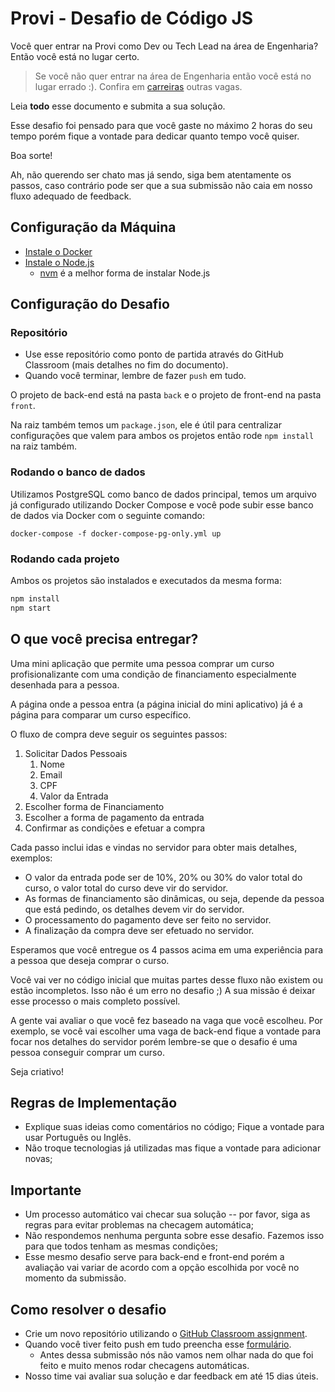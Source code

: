 # Provi - Desafio de Código JS

Você quer entrar na Provi como Dev ou Tech Lead na área de Engenharia? Então você está no lugar certo.

> Se você não quer entrar na área de Engenharia então você está no lugar errado :). Confira em [carreiras](https://provi.com.br/carreiras) outras vagas.

Leia **todo** esse documento e submita a sua solução.

Esse desafio foi pensado para que você gaste no máximo 2 horas do seu tempo porém fique a vontade para dedicar quanto tempo você quiser.

Boa sorte!

Ah, não querendo ser chato mas já sendo, siga bem atentamente os passos, caso contrário pode ser que a sua submissão não caia em nosso fluxo adequado de feedback.

## Configuração da Máquina

- [Instale o Docker](https://docs.docker.com/get-docker/)
- [Instale o Node.js](https://nodejs.org/en/download/)
    - [nvm](https://github.com/nvm-sh/nvm#installing-and-updating) é a melhor forma de instalar Node.js

## Configuração do Desafio

### Repositório

- Use esse repositório como ponto de partida através do GitHub Classroom (mais detalhes no fim do documento).
- Quando você terminar, lembre de fazer `push` em tudo.

O projeto de back-end está na pasta `back` e o projeto de front-end na pasta `front`.

Na raiz também temos um `package.json`, ele é útil para centralizar configurações que valem para ambos os projetos então rode `npm install` na raiz também.

### Rodando o banco de dados

Utilizamos PostgreSQL como banco de dados principal, temos um arquivo já configurado utilizando Docker Compose e você pode subir esse banco de dados via Docker com o seguinte comando:

`docker-compose -f docker-compose-pg-only.yml up`

### Rodando cada projeto

Ambos os projetos são instalados e executados da mesma forma:

```bash
npm install
npm start
```

## O que você precisa entregar?

Uma mini aplicação que permite uma pessoa comprar um curso profisionalizante com uma condição de financiamento especialmente desenhada para a pessoa.

A página onde a pessoa entra (a página inicial do mini aplicativo) já é a página para comparar um curso específico.

O fluxo de compra deve seguir os seguintes passos:

1. Solicitar Dados Pessoais
   1. Nome
   2. Email
   3. CPF
   4. Valor da Entrada
2. Escolher forma de Financiamento
3. Escolher a forma de pagamento da entrada
4. Confirmar as condições e efetuar a compra

Cada passo inclui idas e vindas no servidor para obter mais detalhes, exemplos:
- O valor da entrada pode ser de 10%, 20% ou 30% do valor total do curso, o valor total do curso deve vir do servidor.
- As formas de financiamento são dinâmicas, ou seja, depende da pessoa que está pedindo, os detalhes devem vir do servidor.
- O processamento do pagamento deve ser feito no servidor.
- A finalização da compra deve ser efetuado no servidor.

Esperamos que você entregue os 4 passos acima em uma experiência para a pessoa que deseja comprar o curso.

Você vai ver no código inicial que muitas partes desse fluxo não existem ou estão incompletos. Isso não é um erro no desafio ;) A sua missão é deixar esse processo o mais completo possível.

A gente vai avaliar o que você fez baseado na vaga que você escolheu. Por exemplo, se você vai escolher uma vaga de back-end fique a vontade para focar nos detalhes do servidor porém lembre-se que o desafio é uma pessoa conseguir comprar um curso.

Seja criativo!

## Regras de Implementação

- Explique suas ideias como comentários no código; Fique a vontade para usar Português ou Inglês.
- Não troque tecnologias já utilizadas mas fique a vontade para adicionar novas;

## Importante

- Um processo automático vai checar sua solução -- por favor, siga as regras para evitar problemas na checagem automática;
- Não respondemos nenhuma pergunta sobre esse desafio. Fazemos isso para que todos tenham as mesmas condições;
- Esse mesmo desafio serve para back-end e front-end porém a avaliação vai variar de acordo com a opção escolhida por você no momento da submissão. 

## Como resolver o desafio

- Crie um novo repositório utilizando o [GitHub Classroom assignment](https://classroom.github.com/a/ZVvFGUg8).
- Quando você tiver feito push em tudo preencha esse [formulário](https://forms.gle/bttFAtWiGz4UTaCx5).
  - Antes dessa submissão nós não vamos nem olhar nada do que foi feito e muito menos rodar checagens automáticas.
- Nosso time vai avaliar sua solução e dar feedback em até 15 dias úteis.
